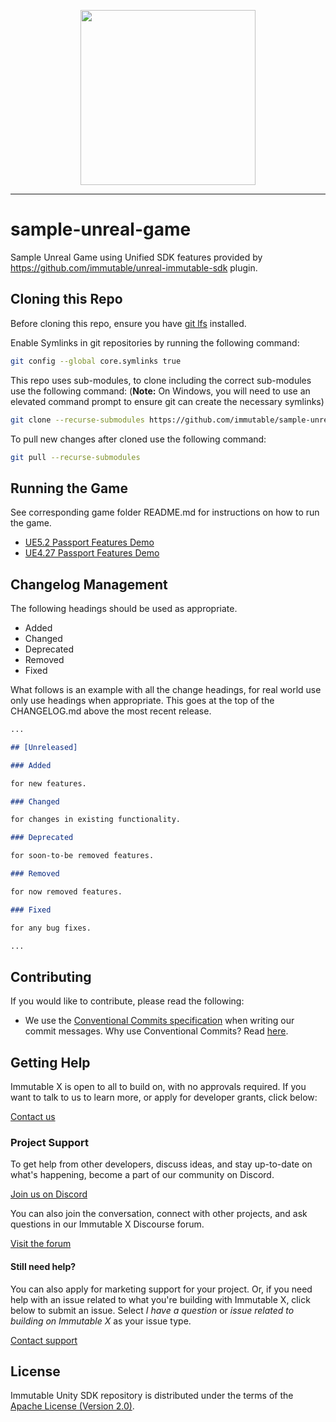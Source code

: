 <div align="center">
  <p align="center">
    <a  href="https://docs.x.immutable.com/docs">
      <img src="https://cdn.dribbble.com/users/1299339/screenshots/7133657/media/837237d447d36581ebd59ec36d30daea.gif" width="280"/>
    </a>
  </p>
</div>

---

# sample-unreal-game

Sample Unreal Game using Unified SDK features provided by <https://github.com/immutable/unreal-immutable-sdk> plugin.

## Cloning this Repo

Before cloning this repo, ensure you have [git lfs](https://git-lfs.com/) installed.

Enable Symlinks in git repositories by running the following command:

```bash
git config --global core.symlinks true
```

This repo uses sub-modules, to clone including the correct sub-modules use the following command:
(**Note:** On Windows, you will need to use an elevated command prompt to ensure git can create the necessary symlinks)
```bash
git clone --recurse-submodules https://github.com/immutable/sample-unreal-game.git
```

To pull new changes after cloned use the following command:

```bash
git pull --recurse-submodules
```

## Running the Game

See corresponding game folder README.md for instructions on how to run the game.

- [UE5.2 Passport Features Demo](5.2/passport-features/README.md)
- [UE4.27 Passport Features Demo](4.27/passport-features/README.md)

## Changelog Management

The following headings should be used as appropriate.

- Added
- Changed
- Deprecated
- Removed
- Fixed

What follows is an example with all the change headings, for real world use only use headings when appropriate.
This goes at the top of the CHANGELOG.md above the most recent release.

```markdown
...

## [Unreleased]

### Added

for new features.

### Changed

for changes in existing functionality.

### Deprecated

for soon-to-be removed features.

### Removed

for now removed features.

### Fixed

for any bug fixes.

...
```

## Contributing

If you would like to contribute, please read the following:

- We use the [Conventional Commits specification](https://www.conventionalcommits.org/en/v1.0.0/#specification) when writing our commit messages. Why use Conventional Commits? Read [here](https://www.conventionalcommits.org/en/v1.0.0/#why-use-conventional-commits).

## Getting Help

Immutable X is open to all to build on, with no approvals required. If you want to talk to us to learn more, or apply for developer grants, click below:

[Contact us](https://www.immutable.com/contact)

### Project Support

To get help from other developers, discuss ideas, and stay up-to-date on what's happening, become a part of our community on Discord.

[Join us on Discord](https://discord.gg/TkVumkJ9D6)

You can also join the conversation, connect with other projects, and ask questions in our Immutable X Discourse forum.

[Visit the forum](https://forum.immutable.com/)

#### Still need help?

You can also apply for marketing support for your project. Or, if you need help with an issue related to what you're building with Immutable X, click below to submit an issue. Select _I have a question_ or _issue related to building on Immutable X_ as your issue type.

[Contact support](https://support.immutable.com/hc/en-us/requests/new)

## License
Immutable Unity SDK repository is distributed under the terms of the [Apache License (Version 2.0)](LICENSE).
